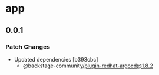 # app

## 0.0.1

### Patch Changes

- Updated dependencies [b393cbc]
  - @backstage-community/plugin-redhat-argocd@1.8.2
